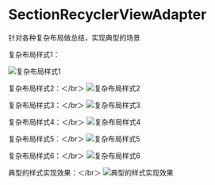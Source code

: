 # SectionRecyclerViewAdapter
针对各种复杂布局做总结，实现典型的场景

复杂布局样式1：


![复杂布局样式1](https://github.com/gycold/SectionRecyclerViewAdapter/blob/master/pictures/1.png)


复杂布局样式2：＜/br＞
![复杂布局样式2](https://github.com/gycold/SectionRecyclerViewAdapter/blob/master/pictures/2.png)


复杂布局样式3：＜/br＞
![复杂布局样式3](https://github.com/gycold/SectionRecyclerViewAdapter/blob/master/pictures/3.png)


复杂布局样式4：＜/br＞
![复杂布局样式4](https://github.com/gycold/SectionRecyclerViewAdapter/blob/master/pictures/4.png)


复杂布局样式5：＜/br＞
![复杂布局样式5](https://github.com/gycold/SectionRecyclerViewAdapter/blob/master/pictures/5.png)


复杂布局样式6：＜/br＞
![复杂布局样式6](https://github.com/gycold/SectionRecyclerViewAdapter/blob/master/pictures/6.png)


典型的样式实现效果：＜/br＞
![典型的样式实现效果](https://github.com/gycold/SectionRecyclerViewAdapter/blob/master/pictures/7.png)

